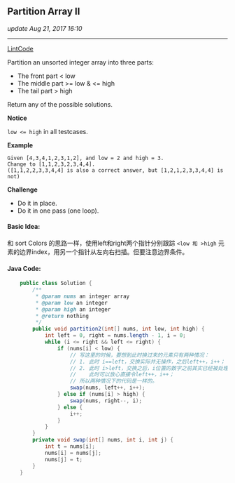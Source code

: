 ## Partition Array II 
_update Aug 21, 2017  16:10_

---
[LintCode](http://www.lintcode.com/en/problem/partition-array-ii/)

Partition an unsorted integer array into three parts:

*  The front part < low
*  The middle part >= low & <= high
*  The tail part > high

Return any of the possible solutions.

**Notice**

`low <= high` in all testcases.

**Example**

    Given [4,3,4,1,2,3,1,2], and low = 2 and high = 3.
    Change to [1,1,2,3,2,3,4,4].   
    ([1,1,2,2,3,3,4,4] is also a correct answer, but [1,2,1,2,3,3,4,4] is not)

**Challenge**

*  Do it in place.
*  Do it in one pass (one loop).

#### Basic Idea:
和 sort Colors 的思路一样，使用left和right两个指针分别跟踪 `<low 和 >high` 元素的边界index，用另一个指针从左向右扫描。但要注意边界条件。

#### Java Code:
```java
    public class Solution {
        /**
         * @param nums an integer array
         * @param low an integer
         * @param high an integer
         * @return nothing
         */
        public void partition2(int[] nums, int low, int high) {
            int left = 0, right = nums.length - 1, i = 0;
            while (i <= right && left <= right) {
                if (nums[i] < low) {
                    // 写这里的时候，要想到此时换过来的元素只有两种情况：
                    // 1. 此时 i==left，交换实际并无操作，之后left++，i++；
                    // 2. 此时 i>left，交换之后，i位置的数字之前其实已经被处理过（==low or high），
                    //    此时可以放心直接令left++，i++；
                    // 所以两种情况下的代码是一样的。
                    swap(nums, left++, i++);
                } else if (nums[i] > high) {
                    swap(nums, right--, i);
                } else {
                    i++;
                }
            }
        }
        private void swap(int[] nums, int i, int j) {
            int t = nums[i];
            nums[i] = nums[j];
            nums[j] = t;
        }
    }
```